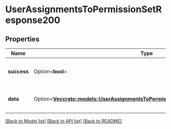 # UserAssignmentsToPermissionSetResponse200

## Properties

Name | Type | Description | Notes
------------ | ------------- | ------------- | -------------
**success** | Option<**bool**> | If the response is successful or not | [optional]
**data** | Option<[**Vec<crate::models::UserAssignmentsToPermissionSetResponse200AllOfDataInner>**](userAssignmentsToPermissionSetResponse200_allOf_data_inner.md)> | An array of the assignments of the user | [optional]

[[Back to Model list]](../README.md#documentation-for-models) [[Back to API list]](../README.md#documentation-for-api-endpoints) [[Back to README]](../README.md)


